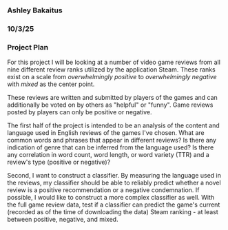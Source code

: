 ### Ashley Bakaitus
### 10/3/25

### Project Plan

For this project I will be looking at a number of video game reviews from all nine different review ranks utilized by the application Steam. These ranks exist on a scale from *overwhelmingly positive* to *overwhelmingly negative* with *mixed* as the center point. 

These reviews are written and submitted by players of the games and can additionally be voted on by others as "helpful" or "funny". Game reviews posted by players can only be positive or negative. 

The first half of the project is intended to be an analysis of the content and language used in English reviews of the games I've chosen. What are common words and phrases that appear in different reviews? Is there any indication of genre that can be inferred from the language used? Is there any correlation in word count, word length, or word variety (TTR) and a review's type (positive or negative)? 

Second, I want to construct a classifier. By measuring the language used in the reviews, my classifier should be able to reliably predict whether a novel review is a positive recommendation or a negative condemnation. If possible, I would like to construct a more complex classifier as well. With the full game review data, test if a classifier can predict the game's current (recorded as of the time of downloading the data) Steam ranking - at least between positive, negative, and mixed. 


